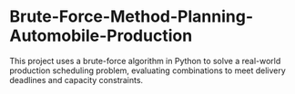 # Brute-Force-Method-Planning-Automobile-Production
This project uses a brute-force algorithm in Python to solve a real-world production scheduling problem, evaluating combinations to meet delivery deadlines and capacity constraints.
